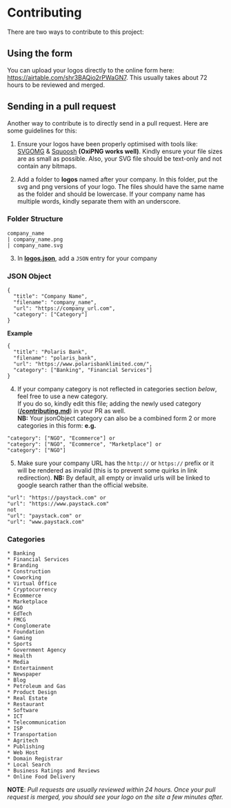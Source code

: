 # Contributing

There are two ways to contribute to this project:

## Using the form
You can upload your logos directly to the online form here: https://airtable.com/shr3BAQio2rPWaGN7. This usually takes about 72 hours to be reviewed and merged.

## Sending in a pull request
Another way to contribute is to directly send in a pull request. Here are some guidelines for this:

1. Ensure your logos have been properly optimised with tools like:
    [SVGOMG](https://jakearchibald.github.io/svgomg/) &
    [Squoosh](https://squoosh.app/) **(OxiPNG works well)**. Kindly ensure your file sizes are as small as possible. Also, your SVG file should be text-only and not contain any bitmaps.

2. Add a folder to **logos** named after your company. In this folder, put the svg and png versions of your logo. The files should have the same name as the folder and should be lowercase. If your company name has multiple words, kindly separate them with an underscore.

### Folder Structure
```
company_name
| company_name.png
| company_name.svg
```

3. In **[logos.json](https://github.com/PaystackHQ/nigerialogos/blob/master/logos.json)**, add a `JSON` entry for your company

### JSON Object
```
{
  "title": "Company Name",
  "filename": "company_name",
  "url": "https://company_url.com",
  "category": ["Category"]
}
```
**Example**
```
{
  "title": "Polaris Bank",
  "filename": "polaris_bank",
  "url": "https://www.polarisbanklimited.com/",
  "category": ["Banking", "Financial Services"]
}
```

4. If your company category is not reflected in categories section *below*, feel free to use a new category.  
If you do so, kindly edit this file; adding the newly used category (**[/contributing.md](https://github.com/PaystackHQ/nigerialogos/blob/master/contributing.md)**) in your PR as well.  
**NB:** Your jsonObject category can also be a combined form 2 or more categories in this form:  **e.g.**  
```
"category": ["NGO", "Ecommerce"] or  
"category": ["NGO", "Ecommerce", "Marketplace"] or  
"category": ["NGO"]
```

5. Make sure your company URL has the `http://` or `https://` prefix or it will be rendered as invalid (this is to prevent some quirks in link redirection).
**NB:** By default, all empty or invalid urls will be linked to google search rather than the official website.
```
"url": "https://paystack.com" or
"url": "https://www.paystack.com" 
not 
"url": "paystack.com" or
"url": "www.paystack.com"
```

### Categories
```
* Banking
* Financial Services
* Branding
* Construction
* Coworking
* Virtual Office
* Cryptocurrency
* Ecommerce
* Marketplace
* NGO
* EdTech
* FMCG
* Conglomerate
* Foundation
* Gaming
* Sports
* Government Agency
* Health
* Media
* Entertainment
* Newspaper
* Blog
* Petroleum and Gas
* Product Design
* Real Estate
* Restaurant
* Software
* ICT
* Telecommunication
* ISP
* Transportation
* Agritech
* Publishing
* Web Host
* Domain Registrar
* Local Search
* Business Ratings and Reviews
* Online Food Delivery
```

**NOTE**: _Pull requests are usually reviewed within 24 hours. Once your pull request is merged, you should see your logo on the site a few minutes after._
